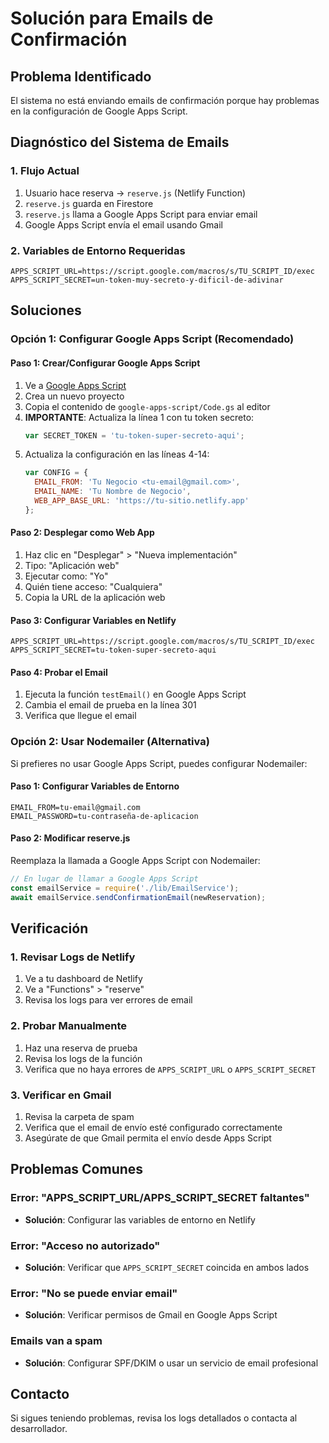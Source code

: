 # Solución para Emails de Confirmación

## Problema Identificado
El sistema no está enviando emails de confirmación porque hay problemas en la configuración de Google Apps Script.

## Diagnóstico del Sistema de Emails

### 1. Flujo Actual
1. Usuario hace reserva → `reserve.js` (Netlify Function)
2. `reserve.js` guarda en Firestore
3. `reserve.js` llama a Google Apps Script para enviar email
4. Google Apps Script envía el email usando Gmail

### 2. Variables de Entorno Requeridas
```
APPS_SCRIPT_URL=https://script.google.com/macros/s/TU_SCRIPT_ID/exec
APPS_SCRIPT_SECRET=un-token-muy-secreto-y-dificil-de-adivinar
```

## Soluciones

### Opción 1: Configurar Google Apps Script (Recomendado)

#### Paso 1: Crear/Configurar Google Apps Script
1. Ve a [Google Apps Script](https://script.google.com)
2. Crea un nuevo proyecto
3. Copia el contenido de `google-apps-script/Code.gs` al editor
4. **IMPORTANTE**: Actualiza la línea 1 con tu token secreto:
   ```javascript
   var SECRET_TOKEN = 'tu-token-super-secreto-aqui';
   ```
5. Actualiza la configuración en las líneas 4-14:
   ```javascript
   var CONFIG = {
     EMAIL_FROM: 'Tu Negocio <tu-email@gmail.com>',
     EMAIL_NAME: 'Tu Nombre de Negocio',
     WEB_APP_BASE_URL: 'https://tu-sitio.netlify.app'
   };
   ```

#### Paso 2: Desplegar como Web App
1. Haz clic en "Desplegar" > "Nueva implementación"
2. Tipo: "Aplicación web"
3. Ejecutar como: "Yo"
4. Quién tiene acceso: "Cualquiera"
5. Copia la URL de la aplicación web

#### Paso 3: Configurar Variables en Netlify
```
APPS_SCRIPT_URL=https://script.google.com/macros/s/TU_SCRIPT_ID/exec
APPS_SCRIPT_SECRET=tu-token-super-secreto-aqui
```

#### Paso 4: Probar el Email
1. Ejecuta la función `testEmail()` en Google Apps Script
2. Cambia el email de prueba en la línea 301
3. Verifica que llegue el email

### Opción 2: Usar Nodemailer (Alternativa)

Si prefieres no usar Google Apps Script, puedes configurar Nodemailer:

#### Paso 1: Configurar Variables de Entorno
```
EMAIL_FROM=tu-email@gmail.com
EMAIL_PASSWORD=tu-contraseña-de-aplicacion
```

#### Paso 2: Modificar reserve.js
Reemplaza la llamada a Google Apps Script con Nodemailer:

```javascript
// En lugar de llamar a Google Apps Script
const emailService = require('./lib/EmailService');
await emailService.sendConfirmationEmail(newReservation);
```

## Verificación

### 1. Revisar Logs de Netlify
1. Ve a tu dashboard de Netlify
2. Ve a "Functions" > "reserve"
3. Revisa los logs para ver errores de email

### 2. Probar Manualmente
1. Haz una reserva de prueba
2. Revisa los logs de la función
3. Verifica que no haya errores de `APPS_SCRIPT_URL` o `APPS_SCRIPT_SECRET`

### 3. Verificar en Gmail
1. Revisa la carpeta de spam
2. Verifica que el email de envío esté configurado correctamente
3. Asegúrate de que Gmail permita el envío desde Apps Script

## Problemas Comunes

### Error: "APPS_SCRIPT_URL/APPS_SCRIPT_SECRET faltantes"
- **Solución**: Configurar las variables de entorno en Netlify

### Error: "Acceso no autorizado"
- **Solución**: Verificar que `APPS_SCRIPT_SECRET` coincida en ambos lados

### Error: "No se puede enviar email"
- **Solución**: Verificar permisos de Gmail en Google Apps Script

### Emails van a spam
- **Solución**: Configurar SPF/DKIM o usar un servicio de email profesional

## Contacto
Si sigues teniendo problemas, revisa los logs detallados o contacta al desarrollador.
